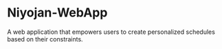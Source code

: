 # Niyojan-WebApp
A web application that empowers users to create personalized  schedules based on their constraints.
